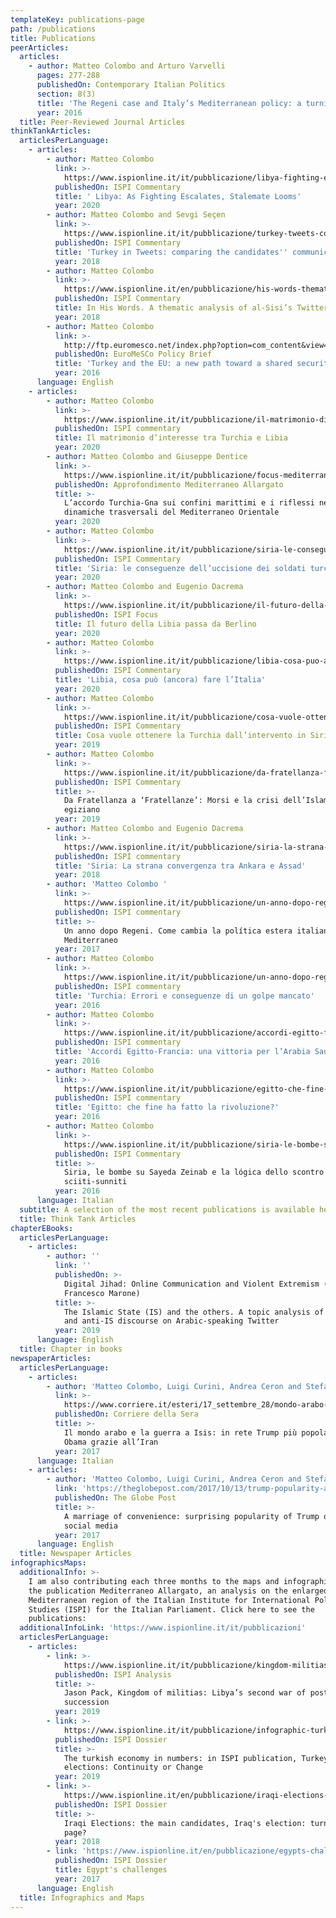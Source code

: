```yaml
---
templateKey: publications-page
path: /publications
title: Publications
peerArticles:
  articles:
    - author: Matteo Colombo and Arturo Varvelli
      pages: 277-288
      publishedOn: Contemporary Italian Politics
      section: 8(3)
      title: 'The Regeni case and Italy’s Mediterranean policy: a turning point?'
      year: 2016
  title: Peer-Reviewed Journal Articles
thinkTankArticles:
  articlesPerLanguage:
    - articles:
        - author: Matteo Colombo
          link: >-
            https://www.ispionline.it/it/pubblicazione/libya-fighting-escalates-stalemate-looms-26437
          publishedOn: ISPI Commentary
          title: ' Libya: As Fighting Escalates, Stalemate Looms'
          year: 2020
        - author: Matteo Colombo and Sevgi Seçen
          link: >-
            https://www.ispionline.it/it/pubblicazione/turkey-tweets-comparing-candidates-communication-strategies-20836
          publishedOn: ISPI Commentary
          title: 'Turkey in Tweets: comparing the candidates'' communication strategies'
          year: 2018
        - author: Matteo Colombo
          link: >-
            https://www.ispionline.it/en/pubblicazione/his-words-thematic-analysis-al-sisis-twitter-account-19867
          publishedOn: ISPI Commentary
          title: In His Words. A thematic analysis of al-Sisi’s Twitter account
          year: 2018
        - author: Matteo Colombo
          link: >-
            http://ftp.euromesco.net/index.php?option=com_content&view=article&id=2215:euromesco-policy-brief-59turkey-and-the-eu-a-new-path-toward-a-shared-security-policy-&catid=62:euromesco-briefs&Itemid=49&lang=en
          publishedOn: EuroMeSCo Policy Brief
          title: 'Turkey and the EU: a new path toward a shared security policy'
          year: 2016
      language: English
    - articles:
        - author: Matteo Colombo
          link: >-
            https://www.ispionline.it/it/pubblicazione/il-matrimonio-dinteresse-tra-turchia-e-libia-25596
          publishedOn: ISPI commentary
          title: Il matrimonio d’interesse tra Turchia e Libia
          year: 2020
        - author: Matteo Colombo and Giuseppe Dentice
          link: >-
            https://www.ispionline.it/it/pubblicazione/focus-mediterraneo-allargato-n12-25141
          publishedOn: Approfondimento Mediterraneo Allargato
          title: >-
            L’accordo Turchia-Gna sui confini marittimi e i riflessi nelle
            dinamiche trasversali del Mediterraneo Orientale
          year: 2020
        - author: Matteo Colombo
          link: >-
            https://www.ispionline.it/it/pubblicazione/siria-le-conseguenze-delluccisione-dei-soldati-turchi-24998
          publishedOn: ISPI Commentary
          title: 'Siria: le conseguenze dell’uccisione dei soldati turchi'
          year: 2020
        - author: Matteo Colombo and Eugenio Dacrema
          link: >-
            https://www.ispionline.it/it/pubblicazione/il-futuro-della-libia-passa-da-berlino-24867
          publishedOn: ISPI Focus
          title: Il futuro della Libia passa da Berlino
          year: 2020
        - author: Matteo Colombo
          link: >-
            https://www.ispionline.it/it/pubblicazione/libia-cosa-puo-ancora-fare-litalia-24810
          publishedOn: ISPI Commentary
          title: 'Libia, cosa può (ancora) fare l’Italia'
          year: 2020
        - author: Matteo Colombo
          link: >-
            https://www.ispionline.it/it/pubblicazione/cosa-vuole-ottenere-la-turchia-dallintervento-siria-24149
          publishedOn: ISPI Commentary
          title: Cosa vuole ottenere la Turchia dall’intervento in Siria
          year: 2019
        - author: Matteo Colombo
          link: >-
            https://www.ispionline.it/it/pubblicazione/da-fratellanza-fratellanze-morsi-e-la-crisi-dellislam-politico-egiziano-23325
          publishedOn: ISPI Commentary
          title: >-
            Da Fratellanza a ‘Fratellanze’: Morsi e la crisi dell’Islam politico
            egiziano
          year: 2019
        - author: Matteo Colombo and Eugenio Dacrema
          link: >-
            https://www.ispionline.it/it/pubblicazione/siria-la-strana-convergenza-tra-ankara-e-assad-19481
          publishedOn: ISPI commentary
          title: 'Siria: La strana convergenza tra Ankara e Assad'
          year: 2018
        - author: 'Matteo Colombo '
          link: >-
            https://www.ispionline.it/it/pubblicazione/un-anno-dopo-regeni-come-cambia-la-politica-estera-italiana-nel-mediterraneo-16261
          publishedOn: ISPI commentary
          title: >-
            Un anno dopo Regeni. Come cambia la política estera italiana nel
            Mediterraneo
          year: 2017
        - author: Matteo Colombo
          link: >-
            https://www.ispionline.it/it/pubblicazione/un-anno-dopo-regeni-come-cambia-la-politica-estera-italiana-nel-mediterraneo-16261
          publishedOn: ISPI commentary
          title: 'Turchia: Errori e conseguenze di un golpe mancato'
          year: 2016
        - author: Matteo Colombo
          link: >-
            https://www.ispionline.it/it/pubblicazione/accordi-egitto-francia-una-vittoria-larabia-saudita-15018
          publishedOn: ISPI commentary
          title: 'Accordi Egitto-Francia: una vittoria per l’Arabia Saudita'
          year: 2016
        - author: Matteo Colombo
          link: >-
            https://www.ispionline.it/it/pubblicazione/egitto-che-fine-ha-fatto-la-rivoluzione-17437
          publishedOn: ISPI commentary
          title: 'Egitto: che fine ha fatto la rivoluzione?'
          year: 2016
        - author: Matteo Colombo
          link: >-
            https://www.ispionline.it/it/pubblicazione/siria-le-bombe-su-sayeda-zeinab-e-la-logica-dello-scontro-sciiti-sunniti-14552
          publishedOn: ISPI Commentary
          title: >-
            Siria, le bombe su Sayeda Zeinab e la lógica dello scontro
            sciiti-sunniti
          year: 2016
      language: Italian
  subtitle: A selection of the most recent publications is available here
  title: Think Tank Articles
chapterEBooks:
  articlesPerLanguage:
    - articles:
        - author: ''
          link: ''
          publishedOn: >-
            Digital Jihad: Online Communication and Violent Extremism (Ed.
            Francesco Marone)
          title: >-
            The Islamic State (IS) and the others. A topic analysis of pro-IS
            and anti-IS discourse on Arabic-speaking Twitter
          year: 2019
      language: English
  title: Chapter in books
newspaperArticles:
  articlesPerLanguage:
    - articles:
        - author: 'Matteo Colombo, Luigi Curini, Andrea Ceron and Stefano M. Iacus'
          link: >-
            https://www.corriere.it/esteri/17_settembre_28/mondo-arabo-guerra-isis-rete-trump-piu-popolare-obama-grazie-all-iran-52c01bfc-a424-11e7-b9ac-71d7c26035bb.shtml
          publishedOn: Corriere della Sera
          title: >-
            Il mondo arabo e la guerra a Isis: in rete Trump più popolare di
            Obama grazie all’Iran
          year: 2017
      language: Italian
    - articles:
        - author: 'Matteo Colombo, Luigi Curini, Andrea Ceron and Stefano M. Iacus'
          link: 'https://theglobepost.com/2017/10/13/trump-popularity-arab-media/'
          publishedOn: The Globe Post
          title: >-
            A marriage of convenience: surprising popularity of Trump on Arab
            social media
          year: 2017
      language: English
  title: Newspaper Articles
infographicsMaps:
  additionalInfo: >-
    I am also contributing each three months to the maps and infographics for
    the publication Mediterraneo Allargato, an analysis on the enlarged
    Mediterranean region of the Italian Institute for International Political
    Studies (ISPI) for the Italian Parliament. Click here to see the
    publications:
  additionalInfoLink: 'https://www.ispionline.it/it/pubblicazioni'
  articlesPerLanguage:
    - articles:
        - link: >-
            https://www.ispionline.it/it/pubblicazione/kingdom-militias-libyas-second-war-post-qadhafi-succession-23121
          publishedOn: ISPI Analysis
          title: >-
            Jason Pack, Kingdom of militias: Libya’s second war of post-Qadhafi
            succession
          year: 2019
        - link: >-
            https://www.ispionline.it/it/pubblicazione/infographic-turkish-economy-numbers-22678
          publishedOn: ISPI Dossier
          title: >-
            The turkish economy in numbers: in ISPI publication, Turkey's snap
            elections: Continuity or Change
          year: 2019
        - link: >-
            https://www.ispionline.it/en/pubblicazione/iraqi-elections-main-candidates-20471
          publishedOn: ISPI Dossier
          title: >-
            Iraqi Elections: the main candidates, Iraq's election: turning the
            page?
          year: 2018
        - link: 'https://www.ispionline.it/en/pubblicazione/egypts-challenges-19881'
          publishedOn: ISPI Dossier
          title: Egypt's challenges
          year: 2017
      language: English
  title: Infographics and Maps
---
```


